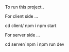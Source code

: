 
To run this project..


For client side ...

cd client/
npm i
npm start

For server side ...

cd server/
npm i
npm run dev
